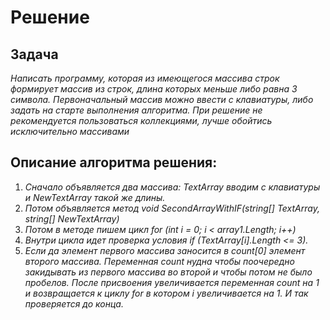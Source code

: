 
# Решение 
##  Задача 
_Написать программу, которая из имеющегося массива строк формирует массив из строк, длина которых меньше либо равна 3 символа. Первоначальный массив можно ввести с клавиатуры, либо задать на старте выполнения алгоритма. При решение не рекомендуется пользоваться коллекциями, лучше обойтись исключительно массивами_
## Описание алгоритма решения:

1. _Сначало объявляется два массива: TextArray вводим с клавиатуры и NewTextArray такой же длины._ 
2. _Потом объявляется метод void SecondArrayWithIF(string[] TextArray, string[] NewTextArray)_
2. _Потом в методе пишем цикл for (int i = 0; i < array1.Length; i++)_
3. _Внутри цикла идет проверка условия if (TextArray[i].Length <= 3)._
4. _Если да элемент первого массива заносится в count[0] элемент второго массива. Переменная count нудна чтобы поочередно закидывать из первого массива во второй и чтобы потом не было пробелов. После присвоения увеличивается переменная count на 1 и возвращается к циклу for в котором i увеличивается на 1. И так проверяется до конца._
